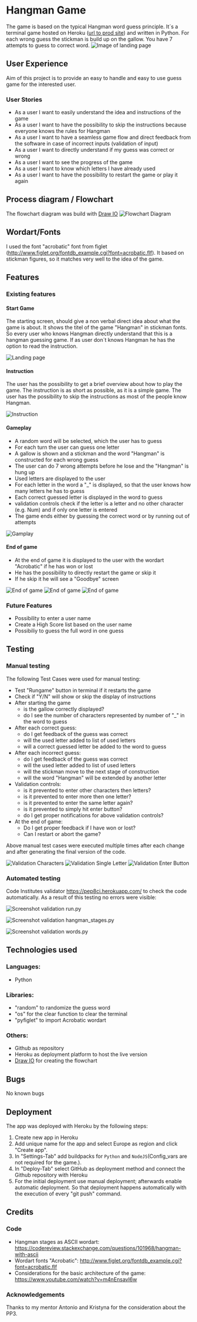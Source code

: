 # Hangman Game

The game is based on the typical Hangman word guess principle. It´s a terminal game hosted on Heroku ([url to prod site](https://portfolio3-hangman-3c9d3306a756.herokuapp.com/)) and written in Python. For each wrong guess the stickman is build up on the gallow. You have 7 attempts to guess to correct word. 
![Image of landing page](docs/readme_images/start_game.PNG)


## User Experience
Aim of this project is to provide an easy to handle and easy to use guess game for the interested user.

### User Stories
 - As a user I want to easily understand the idea and instructions of the game
 - As a user I want to have the possibility to skip the instructions because everyone knows the rules for Hangman 
 - As a user I want to have a seamless game flow and direct feedback from the software in case of incorrect inputs (validation of input)
 - As a user I want to directly understand if my guess was correct or wrong
 - As a user I want to see the progress of the game 
 - As a user I want to know which letters I have already used
 - As a user I want to have the possibility to restart the game or play it again


## Process diagram / Flowchart
The flowchart diagram was build with [Draw IO](https://app.diagrams.net/)
![Flowchart Diagram](docs/flowchart/flowchart.png)

## Wordart/Fonts
I used the font "acrobatic" font from figlet (http://www.figlet.org/fontdb_example.cgi?font=acrobatic.flf). It based on stickman figures, so it matches very well to the idea of the game.

## Features
### Existing features

#### Start Game
The starting screen, should give a non verbal direct idea about what the game is about. It shows the titel of the game "Hangman" in stickman fonts. So every user who knows Hangman directly understand that this is a hangman guessing game. If as user don´t knows Hangman he has the option to read the instruction.

![Landing page](docs/readme_images/start_game.PNG)

#### Instruction
The user has the possibility to get a brief overview about how to play the game. The instruction is as short as possible, as it is a simple game. The user has the possibility to skip the instructions as most of the people know Hangman. 

![Instruction](docs/readme_images/instructions.PNG)

#### Gameplay 
- A random word will be selected, which the user has to guess
- For each turn the user can guess one letter
- A gallow is shown and a stickman and the word "Hangman" is constructed for each wrong guess
- The user can do 7 wrong attempts before he lose and the "Hangman" is hung up
- Used letters are displayed to the user
- For each letter in the word a "_" is displayed, so that the user knows how many letters he has to guess
- Each correct guessed letter is displayed in the word to guess
- validation controls check if the letter is a letter and no other character (e.g. Num) and if only one letter is entered
- The game ends either by guessing the correct word or by running out of attempts

![Gamplay](docs/readme_images/gameplay.PNG)

#### End of game
- At the end of game it is displayed to the user with the wordart "Acrobatic" if he has won or lost
- He has the possibility to directly restart the game or skip it 
- If he skip it he will see a "Goodbye" screen


![End of game](docs/readme_images/endofgame_lose.PNG) 
![End of game](docs/readme_images/endofgame_won.PNG) 
![End of game](docs/readme_images/exitgame.PNG) 

### Future Features
 - Possibility to enter a user name
 - Create a High Score list based on the user name 
 - Possibiliy to guess the full word in one guess


## Testing
### Manual testing
The following Test Cases were used for manual testing:
 - Test "Rungame" button in terminal if it restarts the game
 - Check if "Y/N" will show or skip the display of instructions
 - After starting the game 
    - is the gallow correctly displayed?
    - do I see the number of characters represented by number of "_" in the word to guess
 - After each correct guess:
    - do I get feedback of the guess was correct 
    - will the used letter added to list of used letters
    - will a correct guessed letter be added to the word to guess
 - After each incorrect guess:
    - do I get feedback of the guess was correct 
    - will the used letter added to list of used letters
    - will the stickman move to the next stage of construction
    - will the word "Hangman" will be extended by another letter
 - Validation controls:
    - is it prevented to enter other characters then letters?
    - is it prevented to enter more then one letter?
    - is it prevented to enter the same letter again?
    - is it prevented to simply hit enter button?
    - do I get proper notifications for above validation controls?
 - At the end of game:
    - Do I get proper feedback if I have won or lost?
    - Can I restart or abort the game?

Above manual test cases were executed multiple times after each change and after generating the final version of the code.

![Validation Characters](docs/readme_images/validation_check_char.PNG)
![Validation Single Letter](docs/readme_images/validation_check_singleletter.PNG)
![Validation Enter Button](docs/readme_images/validation_check_enterbutton.PNG)



### Automated testing
Code Institutes  validator https://pep8ci.herokuapp.com/ to check the code automatically.
As a result of this testing no errors were visible:

![Screenshot validation run.py](docs/readme_images/validation_runpy.PNG)

![Screenshot validation hangman_stages.py](docs/readme_images/validation_hangman_stagespy.PNG)

![Screenshot validation words.py](docs/readme_images/wordspy.PNG)


## Technologies used

### Languages: 
 - Python
### Libraries:
 - "random" to randomize the guess word
 - "os" for the clear function to clear the terminal
 - "pyfiglet" to import Acrobatic wordart 

### Others:
 - Github as repository
 - Heroku as deployment platform to host the live version 
 - [Draw IO](https://app.diagrams.net/) for creating the flowchart
  
## Bugs
No known bugs

## Deployment
The app was deployed with Heroku by the following steps:

1. Create new app in Heroku
2. Add unique name for the app and select Europe as region and click "Create app".
3. In "Settings-Tab" add buildpacks for `Python` and `NodeJS`(Config_vars are not required for the game.).
4. In "Deploy-Tab" select GitHub as deployment method and connect the Github repository with Heroku
5. For the initial deployment use manual deployment; afterwards  enable automatic deployment. So that deployment happens automatically with the execution of every "git push" command.  

## Credits
### Code
 - Hangman stages as ASCII wordart: https://codereview.stackexchange.com/questions/101968/hangman-with-ascii
 - Wordart fonts "Acrobatic": http://www.figlet.org/fontdb_example.cgi?font=acrobatic.flf
 - Considerations for the basic architecture of the game: https://www.youtube.com/watch?v=m4nEnsavl6w

### Acknowledgements
Thanks to my mentor Antonio and Kristyna for the consideration about the PP3. 